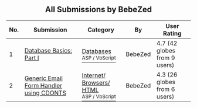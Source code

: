 ﻿<div align="center">

## All Submissions by BebeZed

</div>

No.  | Submission | Category | By   | User Rating
---- | ---------- | -------- | ---- | -----------
1 | [Database Basics: Part I<br />](https://github.com/Planet-Source-Code/bebezed-database-basics-part-i__4-6159) | [Databases<br /><sup>ASP / VbScript</sup>](../ByCategory/databases__4-5.md) | BebeZed | 4.7 (42 globes from 9 users)
2 | [Generic Email Form Handler using CDONTS<br />](https://github.com/Planet-Source-Code/bebezed-generic-email-form-handler-using-cdonts__4-6085) | [Internet/ Browsers/ HTML<br /><sup>ASP / VbScript</sup>](../ByCategory/internet-browsers-html__4-9.md) | BebeZed | 4.3 (26 globes from 6 users)
